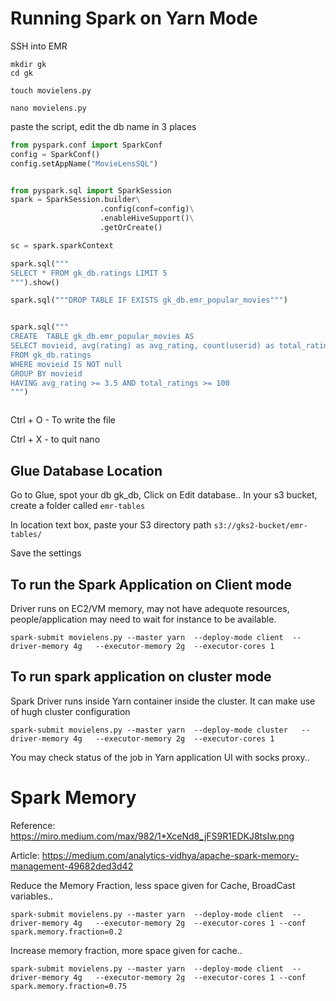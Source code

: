 # Running Spark on Yarn Mode

SSH into EMR

```
mkdir gk
cd gk

touch movielens.py

nano movielens.py
```

paste the script, edit the db name in 3 places

```python
from pyspark.conf import SparkConf
config = SparkConf()
config.setAppName("MovieLensSQL")


from pyspark.sql import SparkSession
spark = SparkSession.builder\
                    .config(conf=config)\
                    .enableHiveSupport()\
                    .getOrCreate()

sc = spark.sparkContext

spark.sql("""
SELECT * FROM gk_db.ratings LIMIT 5
""").show()

spark.sql("""DROP TABLE IF EXISTS gk_db.emr_popular_movies""")


spark.sql("""
CREATE  TABLE gk_db.emr_popular_movies AS
SELECT movieid, avg(rating) as avg_rating, count(userid) as total_ratings
FROM gk_db.ratings
WHERE movieid IS NOT null
GROUP BY movieid
HAVING avg_rating >= 3.5 AND total_ratings >= 100
""")



```


Ctrl + O - To write the file

Ctrl + X - to quit nano

## Glue Database Location

Go to Glue, spot your db  gk_db, Click on Edit database..
In your s3 bucket, create a folder called `emr-tables`

In location text box,  paste your S3 directory path `s3://gks2-bucket/emr-tables/`

Save the settings

## To run the Spark Application on Client mode

Driver runs on EC2/VM memory, may not have adequote resources, people/application may need to wait for instance to be available.

```
spark-submit movielens.py --master yarn  --deploy-mode client  --driver-memory 4g   --executor-memory 2g  --executor-cores 1
```
## To run spark application on cluster mode


Spark Driver runs inside Yarn container inside the cluster. It can make use of hugh cluster configuration


```
spark-submit movielens.py --master yarn  --deploy-mode cluster   --driver-memory 4g   --executor-memory 2g  --executor-cores 1
```

You may check status of the job in Yarn application UI with socks proxy..

# Spark Memory

Reference: https://miro.medium.com/max/982/1*XceNd8_jFS9R1EDKJ8tsIw.png

Article: https://medium.com/analytics-vidhya/apache-spark-memory-management-49682ded3d42

Reduce the Memory Fraction, less space given for Cache, BroadCast variables..

```
spark-submit movielens.py --master yarn  --deploy-mode client  --driver-memory 4g   --executor-memory 2g  --executor-cores 1 --conf spark.memory.fraction=0.2
```

Increase memory fraction, more space given for cache..

```
spark-submit movielens.py --master yarn  --deploy-mode client  --driver-memory 4g   --executor-memory 2g  --executor-cores 1 --conf spark.memory.fraction=0.75
```
